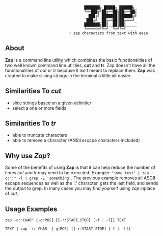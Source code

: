                                         ███████╗_█████╗_██████╗_
                                        ╚══███╔╝██╔══██╗██╔══██╗
                                        __███╔╝_███████║██████╔╝
                                        _███╔╝__██╔══██║██╔═══╝_
                                        ███████╗██║__██║██║_____
                                        ╚══════╝╚═╝__╚═╝╚═╝_____
                                 ⚡ zap characters from text with ease

## About

**Zap** is a command line utility which combines the basic functionalities of two well known command line utilities, **cut** and **tr**. Zap doesn't have all the functionalities of *cut* or *tr* because it isn't meant to replace them. **Zap** was created to make slicing strings in the terminal a little bit easier.

## Similarities To *cut*

- slice strings based on a given delimiter
- select a one or more fields

## Similarities To *tr*

- able to truncate characters
- able to remove a character (ANSII escape characters included)

## Why use *Zap*?

Some of the benefits of using **Zap** is that it can help reduce the number of times *cut* and *tr* may need to be executed. Example: `"some text" | zap -c:":" -l | grep -E 'something'`. The previous example removes all ASCII escape sequences as well as the ':' character, gets the last field, and sends the output to grep. In many cases you may find yourself using *zap* inplace of *cut*.

## Usage Examples

`zap -c:'CHAR' [-g:POS] [[-r:START,STOP] [-f | -l]] TEXT`

`TEXT | zap -c:'CHAR' [-g:POS] [[-r:START,STOP] [-f | -l]]`
